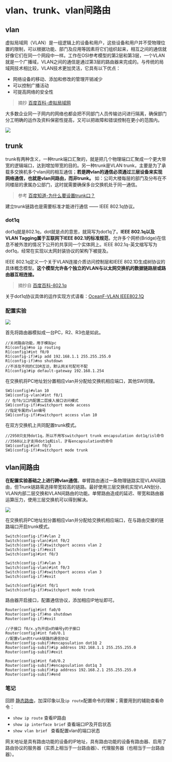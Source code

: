 # vlan、trunk、vlan间路由

## vlan

虚拟局域网（VLAN）是一组逻辑上的设备和用户，这些设备和用户并不受物理位置的限制，可以根据功能、部门及应用等因素将它们组织起来，相互之间的通信就好像它们在同一个网段中一样。工作在OSI参考模型的第2层和第3层，一个VLAN就是一个广播域，VLAN之间的通信是通过第3层的路由器来完成的。与传统的局域网技术相比较，VLAN技术更加灵活，它具有以下优点： 
* 网络设备的移动、添加和修改的管理开销减少
* 可以控制广播活动
* 可提高网络的安全性

> 摘抄 [百度百科-虚拟局域网](https://baike.baidu.com/item/%E8%99%9A%E6%8B%9F%E5%B1%80%E5%9F%9F%E7%BD%91/419962?fromtitle=VLAN)

大多数企业同一子网内的网络也都会把不同部门人员传输访问进行隔离，确保部门分工明确的运作及资料保密性提高，又可以把故障和错误控制在更小的范围内。

![](https://i.postimg.cc/qRQCHSJW/57-31.png)

## trunk

trunk有两种含义，一种trunk端口汇聚的，就是把几个物理端口汇聚成一个更大带宽的逻辑端口，达到增加带宽的目的。另一种trunk是VLAN trunk，主要是为了承载多交换机多个vlan间的相互通信；**若是跨vlan的通信必须通过三层设备来实现网络通信，也就是vlan间路由，而非trunk。** 如：公司大楼每层的部门及分布在不同楼层的隶属办公部门，这时就需要确保多台交换机处于同一通信。

> 参考 [百度知道-为什么要设置trunk口？](https://zhidao.baidu.com/question/276567832.html)

建立trunk链路也是需要标准才能进行通信 —— IEEE 802.1q协议。

### dot1q

dot1q就是802.1q，dot就是点的意思，就简写为dot1q了。**IEEE 802.1q以及VLAN Tagging属于互联网下IEEE 802.1的标准规范**，允许多个网桥(Bridge)在信息不被外泄的情况下公开的共享同一个实体网上。IEEE 802.1q-英文缩写写为dot1q，经常在实现以太网封装协议的架构下被提及。

IEEE 802.1q定义一个关于VLAN连接介质访问控制层和IEEE 802.1D生成树协议的具体概念模型。**这个模型允许各个独立的VLAN与以太网交换机的数据链路层或路由器互相连接。**

> 摘抄自 [百度百科-802.1q](https://baike.baidu.com/item/802.1q)

关于dot1q协议具体的运作实现方式请看：[OceanF-VLAN IEEE802.1Q](https://www.cnblogs.com/OceanF/p/9230299.html)

### 配置实验

![](https://i.postimg.cc/LsJ4HWvw/21-46.png)

首先将路由器模拟成一台PC，R2、R3也是如此。

```ios
//关闭路由功能，用于模拟pc
R1(config)#no ip routing
R1(config)#int f0/0
R1(config-if)#ip add 192.168.1.1 255.255.255.0
R1(config-if)#no shutdown
//不涉及不同的CIDR互访，默认网关可配可不配
R1(config)#ip default-gateway 192.168.1.254
```

在交换机将PC地址划分置相应vlan并分配给交换机相应端口，其他SW同理。


```ios
SW1(config)#vlan 10
SW1(config-vlan)#int f0/1
// 在f0/1口内配置二层接入接口访问模式
SW1(config-if)#switchport mode access 
//指定专属的vlan编号
SW1(config-if)#switchport access vlan 10
```
在双方交换机上共同配置trunk模式。

```ios
//2950只支持dot1q，所以不用写switchport trunk encapsulation dot1q/isl命令
//3560以上才支持dot1q和isl，才有encapsulation的命令
SW1(config)#int f0/3
SW1(config-if)#switchport mode trunk
```

## vlan间路由 

**在配置实验基础之上进行跨vlan通信**。单臂路由通过一条物理链路实现VLAN间路由，但Trunk链路需选择带宽较高的链路。最好使用三层交换机实现VLAN划分、VLAN内部二层交换和VLAN间路由的功能。单臂路由造成的延迟、带宽和路由器运算压力，使用三层交换机可以得到解决。

![](https://i.postimg.cc/wMJXvgjs/27-05.png)

在交换机将PC地址划分置相应vlan并分配给交换机相应端口，在与路由交接的链路端口开启trunk模式。

```ios
Switch(config-if)#vlan 2
Switch(config-vlan)#int f0/2
Switch(config-if)#switchport access vlan 2
Switch(config-if)#exit
Switch(config)#int f0/3

Switch(config-if)#vlan 3
Switch(config-vlan)#int f0/3
Switch(config-if)#switchport access vlan 3
Switch(config-if)#exit

Switch(config)#int f0/1
Switch(config-if)#switchport mode trunk 
```
路由器开启接口，配置通信协议，添加相应IP地址即可。

```ios
Router(config)#int fa0/0
Router(config-if)#no shutdown 
Router(config-if)#exit

//子接口 f0/x.y为开启x的编号y的子接口
Router(config)#int fa0/0.1
//配置vlan的trunk链路的通信协议
Router(config-subif)#encapsulation dot1Q 2
Router(config-subif)#ip address 192.168.1.1 255.255.255.0
Router(config-subif)#exit

Router(config)#int fa0/0.2
Router(config-subif)#encapsulation dot1q 3
Router(config-subif)#ip address 192.168.2.1 255.255.255.0
Router(config-subif)#end
```

### 笔记

回顾 [静态路由](sike-luyou/静态路由.md)，加深印象以及`ip route`配置命令的理解；需要用到的辅助查看命令：

* `show ip route` 查看IP路由
* `show ip interface brief` 查看端口IP及开启状态
* `show vlan brief ` 查看配置vlan的端口状态

网关地址是具有路由功能的设备的IP地址，具有路由功能的设备有路由器、启用了路由协议的服务器（实质上相当于一台路由器）、代理服务器（也相当于一台路由器）。
